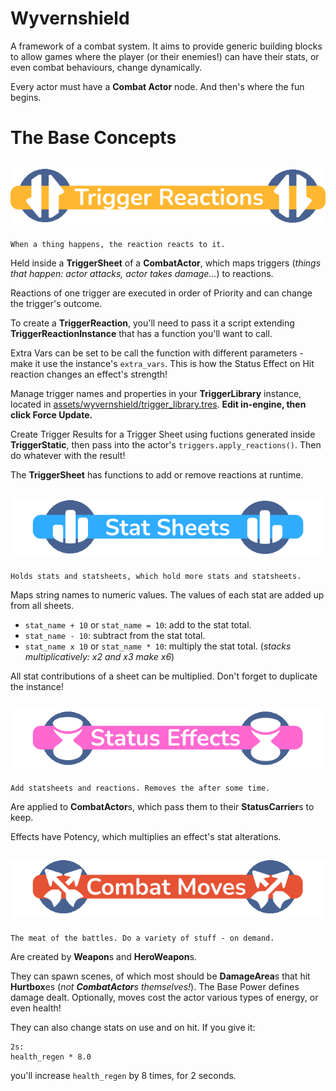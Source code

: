 # Wyvernshield

A framework of a combat system. It aims to provide generic building blocks to allow games where the player (or their enemies!) can have their stats, or even combat behaviours, change dynamically.

Every actor must have a **Combat Actor** node. And then's where the fun begins.

# The Base Concepts

## ![Trigger Reactions](README/title_trigger.png)

    When a thing happens, the reaction reacts to it.

Held inside a **TriggerSheet** of a **CombatActor**, which maps triggers (*things that happen: actor attacks, actor takes damage...*) to reactions.

Reactions of one trigger are executed in order of Priority and can change the trigger's outcome.

To create a **TriggerReaction**, you'll need to pass it a script extending **TriggerReactionInstance** that has a function you'll want to call.

Extra Vars can be set to be call the function with different parameters - make it use the instance's `extra_vars`. This is how the Status Effect on Hit reaction changes an effect's strength!

Manage trigger names and properties in your **TriggerLibrary** instance, located in [assets/wyvernshield/trigger_library.tres](assets/wyvernshield/trigger_library.tres). **Edit in-engine, then click Force Update.**

Create Trigger Results for a Trigger Sheet using fuctions generated inside **TriggerStatic**, then pass into the actor's `triggers.apply_reactions()`. Then do whatever with the result!

The **TriggerSheet** has functions to add or remove reactions at runtime.

## ![Stat Sheets](README/title_stat.png)

    Holds stats and statsheets, which hold more stats and statsheets.

Maps string names to numeric values. The values of each stat are added up from all sheets.

- `stat_name + 10` or `stat_name = 10`: add to the stat total.
- `stat_name - 10`: subtract from the stat total.
- `stat_name x 10` or `stat_name * 10`: multiply the stat total. (*stacks multiplicatively: x2 and x3 make x6*) 

All stat contributions of a sheet can be multiplied. Don't forget to duplicate the instance!

## ![Status Effects](README/title_status.png)

    Add statsheets and reactions. Removes the after some time.

Are applied to **CombatActor**s, which pass them to their **StatusCarrier**s to keep.

Effects have Potency, which multiplies an effect's stat alterations.

## ![Combat Moves](README/title_moves.png)

    The meat of the battles. Do a variety of stuff - on demand.

Are created by **Weapon**s and **HeroWeapon**s.

They can spawn scenes, of which most should be **DamageArea**s that hit **Hurtbox**es (*not **CombatActor**s themselves!*). The Base Power defines damage dealt. Optionally, moves cost the actor various types of energy, or even health!

They can also change stats on use and on hit. If you give it:

    2s:
    health_regen * 8.0

you'll increase `health_regen` by 8 times, for 2 seconds.

